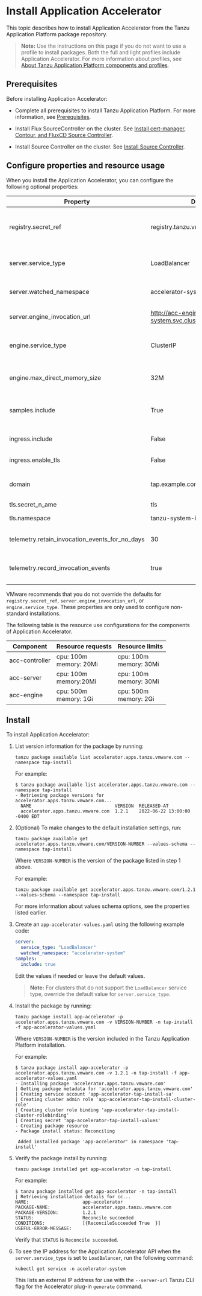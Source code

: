 # Install Application Accelerator

This topic describes how to install Application Accelerator
from the Tanzu Application Platform package repository.

>**Note:** Use the instructions on this page if you do not want to use a profile to install packages.
Both the full and light profiles include Application Accelerator.
For more information about profiles, see [About Tanzu Application Platform components and profiles](../about-package-profiles.md).

## <a id='app-acc-prereqs'></a>Prerequisites

Before installing Application Accelerator:

- Complete all prerequisites to install Tanzu Application Platform. For more information, see [Prerequisites](../prerequisites.md).

- Install Flux SourceController on the cluster.
See [Install cert-manager, Contour, and FluxCD Source Controller](../cert-mgr-contour-fcd/install-cert-mgr.md).

-  Install Source Controller on the cluster.
See [Install Source Controller](../source-controller/install-source-controller.md).

## <a id='app-acc-config'></a> Configure properties and resource usage

When you install the Application Accelerator, you can configure the following optional properties:

| Property | Default | Description |
| --- | --- | --- |
| registry.secret_ref | registry.tanzu.vmware.com | The secret used for accessing the registry where the App-Accelerator images are located |
| server.service_type | LoadBalancer | The service type for the acc-ui-server service including LoadBalancer, NodePort, or ClusterIP |
| server.watched_namespace | accelerator-system | The namespace the server watches for accelerator resources |
| server.engine_invocation_url | http://acc-engine.accelerator-system.svc.cluster.local/invocations | The URL to use for invoking the accelerator engine |
| engine.service_type | ClusterIP | The service type for the acc-engine service including LoadBalancer, NodePort, or ClusterIP |
| engine.max_direct_memory_size | 32M | The maximum size for the Java -XX:MaxDirectMemorySize setting |
| samples.include | True | Option to include the bundled sample Accelerators in the installation |
| ingress.include | False | Option to include the ingress configuration in the installation |
| ingress.enable_tls | False | Option to include TLS for the ingress configuration |
| domain | tap.example.com | Top-level domain to use for ingress configuration, defaults to `shared.ingress_domain` |
| tls.secret_n_ame | tls | The name of the secret |
| tls.namespace | tanzu-system-ingress | The namespace for the secret |
| telemetry.retain_invocation_events_for_no_days | 30 | The number of days to retain recorded invocation events resources.                         
| telemetry.record_invocation_events | true | Should the system record each engine invocation when generating files for an accelerator?  

VMware recommends that you do not override the defaults for `registry.secret_ref`,
`server.engine_invocation_url`, or `engine.service_type`.
These properties are only used to configure non-standard installations.

The following table is the resource use configurations for the components of Application Accelerator.

| Component | Resource requests | Resource limits |
| --- | --- | --- |
| acc-controller | cpu: 100m <br> memory: 20Mi| cpu: 100m <br> memory: 30Mi |
| acc-server | cpu: 100m <br> memory:20Mi | cpu: 100m <br> memory: 30Mi |
| acc-engine | cpu: 500m <br> memory: 1Gi | cpu: 500m <br> memory: 2Gi |


## <a id='app-acc-install'></a> Install

To install Application Accelerator:

1. List version information for the package by running:

    ```console
    tanzu package available list accelerator.apps.tanzu.vmware.com --namespace tap-install
    ```

    For example:

    ```console
    $ tanzu package available list accelerator.apps.tanzu.vmware.com --namespace tap-install
    - Retrieving package versions for accelerator.apps.tanzu.vmware.com...
      NAME                               VERSION  RELEASED-AT
      accelerator.apps.tanzu.vmware.com  1.2.1    2022-06-22 13:00:00 -0400 EDT
    ```

2. (Optional) To make changes to the default installation settings, run:

    ```console
    tanzu package available get accelerator.apps.tanzu.vmware.com/VERSION-NUMBER --values-schema --namespace tap-install
    ```

    Where `VERSION-NUMBER` is the version of the package listed in step 1 above.

    For example:

    ```console
    tanzu package available get accelerator.apps.tanzu.vmware.com/1.2.1 --values-schema --namespace tap-install
    ```

    For more information about values schema options, see the properties listed earlier.


3. Create an `app-accelerator-values.yaml` using the following example code:

    ```yaml
    server:
      service_type: "LoadBalancer"
      watched_namespace: "accelerator-system"
    samples:
      include: true
    ```

    Edit the values if needed or leave the default values.

    >**Note:** For clusters that do not support the `LoadBalancer` service type, override the default
    >value for `server.service_type`.

3. Install the package by running:

    ```console
    tanzu package install app-accelerator -p accelerator.apps.tanzu.vmware.com -v VERSION-NUMBER -n tap-install -f app-accelerator-values.yaml
    ```

    Where `VERSION-NUMBER` is the version included in the Tanzu Application Platform installation.

    For example:

    ```console
    $ tanzu package install app-accelerator -p accelerator.apps.tanzu.vmware.com -v 1.2.1 -n tap-install -f app-accelerator-values.yaml
    - Installing package 'accelerator.apps.tanzu.vmware.com'
    | Getting package metadata for 'accelerator.apps.tanzu.vmware.com'
    | Creating service account 'app-accelerator-tap-install-sa'
    | Creating cluster admin role 'app-accelerator-tap-install-cluster-role'
    | Creating cluster role binding 'app-accelerator-tap-install-cluster-rolebinding'
    | Creating secret 'app-accelerator-tap-install-values'
    - Creating package resource
    - Package install status: Reconciling

     Added installed package 'app-accelerator' in namespace 'tap-install'
    ```

4. Verify the package install by running:

    ```console
    tanzu package installed get app-accelerator -n tap-install
    ```

    For example:

    ```console
    $ tanzu package installed get app-accelerator -n tap-install
    | Retrieving installation details for cc...
    NAME:                    app-accelerator
    PACKAGE-NAME:            accelerator.apps.tanzu.vmware.com
    PACKAGE-VERSION:         1.2.1
    STATUS:                  Reconcile succeeded
    CONDITIONS:              [{ReconcileSucceeded True  }]
    USEFUL-ERROR-MESSAGE:
    ```

    Verify that `STATUS` is `Reconcile succeeded`.

5. To see the IP address for the Application Accelerator API when the `server.service_type` is set to `LoadBalancer`, run the following command:

    ```console
    kubectl get service -n accelerator-system
    ```

    This lists an external IP address for use with the `--server-url` Tanzu CLI flag for the Accelerator plug-in `generate` command.
